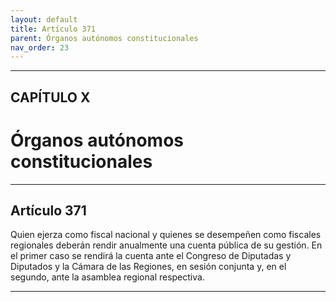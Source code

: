 ```yaml
---
layout: default
title: Artículo 371
parent: Órganos autónomos constitucionales
nav_order: 23
---
```


---

## CAPÍTULO X
# Órganos autónomos constitucionales

---

## Artículo 371

Quien ejerza como fiscal nacional y quienes se desempeñen como fiscales regionales deberán rendir anualmente una cuenta pública de su gestión. En el primer caso se rendirá la cuenta ante el Congreso de Diputadas y Diputados y la Cámara de las Regiones, en sesión conjunta y, en el segundo, ante la asamblea regional respectiva.

---
